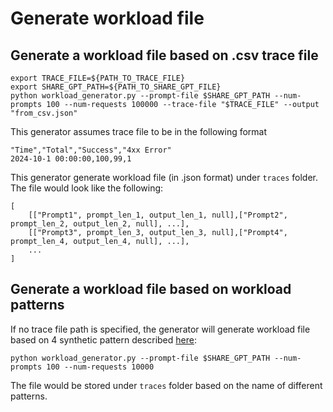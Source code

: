 # Generate workload file 

## Generate a workload file based on .csv trace file
```
export TRACE_FILE=${PATH_TO_TRACE_FILE}
export SHARE_GPT_PATH=${PATH_TO_SHARE_GPT_FILE}
python workload_generator.py --prompt-file $SHARE_GPT_PATH --num-prompts 100 --num-requests 100000 --trace-file "$TRACE_FILE" --output "from_csv.json"
```

This generator assumes trace file to be in the following format
```
"Time","Total","Success","4xx Error"
2024-10-1 00:00:00,100,99,1
```

This generator generate workload file (in .json format) under ```traces``` folder. The file would look like the following:
```
[
    [["Prompt1", prompt_len_1, output_len_1, null],["Prompt2", prompt_len_2, output_len_2, null], ...],
    [["Prompt3", prompt_len_3, output_len_3, null],["Prompt4", prompt_len_4, output_len_4, null], ...],
    ...
]

```

## Generate a workload file based on workload patterns
If no trace file path is specified, the generator will generate workload file based on 4 synthetic pattern described [here](https://github.com/aibrix/aibrix/blob/main/benchmarks/autoscaling/bench_workload_generator.py):

```
python workload_generator.py --prompt-file $SHARE_GPT_PATH --num-prompts 100 --num-requests 10000 
```

The file would be stored under ```traces``` folder based on the name of different patterns. 
